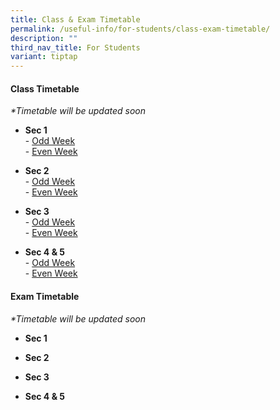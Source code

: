 ```yaml
---
title: Class & Exam Timetable
permalink: /useful-info/for-students/class-exam-timetable/
description: ""
third_nav_title: For Students
variant: tiptap
---
```

<h4><strong>Class Timetable</strong></h4><p><em>*Timetable will be updated soon</em></p><ul data-tight="true" class="tight"><li><p><strong>Sec 1</strong><br>-&nbsp;<a href="/files/Timetable/2024/S1_Class_Odd_Timetable_5Jan.pdf" rel="noopener noreferrer nofollow" target="_blank">Odd Week</a><br>-&nbsp;<a href="/files/Timetable/2024/S1_Class_Even_Timetable_5Jan.pdf" rel="noopener noreferrer nofollow" target="_blank">Even Week</a></p></li><li><p><strong>Sec 2</strong><br>-&nbsp;<a href="/files/Timetable/2024/S2_Class_Odd_Timetable_5Jan.pdf" rel="noopener noreferrer nofollow" target="_blank">Odd Week</a><br>-&nbsp;<a href="/files/Timetable/2024/S2_Class_Even_Timetable_5Jan.pdf" rel="noopener noreferrer nofollow" target="_blank">Even Week</a></p></li><li><p><strong>Sec 3</strong><br>-&nbsp;<a href="/files/Timetable/2024/S3_Class_Odd_Timetable_5Jan.pdf" rel="noopener noreferrer nofollow" target="_blank">Odd Week</a><br>-&nbsp;<a href="/files/Timetable/2024/S3_Class_Even_Timetable_5Jan.pdf" rel="noopener noreferrer nofollow" target="_blank">Even Week</a></p></li><li><p><strong>Sec 4 &amp; 5</strong><br>-&nbsp;<a href="/files/Timetable/2024/S4_5_Class_Odd_Timetable_5Jan.pdf" rel="noopener noreferrer nofollow" target="_blank">Odd Week</a><br>-&nbsp;<a href="/files/Timetable/2024/S4_5_Class_Even_Timetable_5Jan.pdf" rel="noopener noreferrer nofollow" target="_blank">Even Week</a></p></li></ul><h4><strong>Exam Timetable</strong></h4><p><em>*Timetable will be updated soon</em></p><ul data-tight="true" class="tight"><li><p><strong>Sec 1</strong></p></li><li><p><strong>Sec 2</strong></p></li><li><p><strong>Sec 3</strong></p></li><li><p><strong>Sec 4 &amp; 5</strong></p></li></ul><p></p>